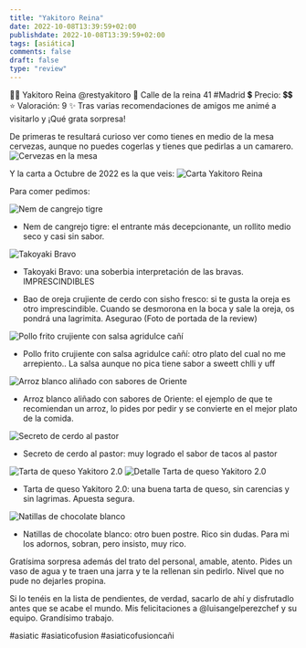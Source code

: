 ```yaml
---
title: "Yakitoro Reina"
date: 2022-10-08T13:39:59+02:00
publishdate: 2022-10-08T13:39:59+02:00
tags: [asiática]
comments: false
draft: false
type: "review"
---
```


👨‍🍳 Yakitoro Reina @restyakitoro
📍 Calle de la reina 41 #Madrid
💲 Precio: 💲💲
⭐ Valoración: 9
✨ Tras varias recomendaciones de amigos me animé a visitarlo y ¡Qué grata sorpresa!

De primeras te resultará curioso ver como tienes en medio de la mesa cervezas, aunque no puedes cogerlas y tienes que pedirlas a un camarero.
![Cervezas en la mesa](images/mesa-yakitoro-reina.webp)

Y la carta a Octubre de 2022 es la que veis:
![Carta Yakitoro Reina](images/carta-yakitoro-reina.webp)

Para comer pedimos:

![Nem de cangrejo tigre](images/nem-cangrejo-tigre.webp)
- Nem de cangrejo tigre: el entrante más decepcionante, un rollito medio seco y casi sin sabor.

![Takoyaki Bravo](images/takoyaki-bravo.webp)
- Takoyaki Bravo: una soberbia interpretación de las bravas. IMPRESCINDIBLES

- Bao de oreja crujiente de cerdo con sisho fresco: si te gusta la oreja es otro imprescindible. Cuando se desmorona en la boca y sale la oreja, os pondrá una lagrimita. Asegurao (Foto de portada de la review)

![Pollo frito crujiente con salsa agridulce cañí](images/pollo-frito-crujiente.webp)
- Pollo frito crujiente con salsa agridulce cañí: otro plato del cual no me arrepiento.. La salsa aunque no pica tiene sabor a sweett chlli y uff

![Arroz blanco aliñado con sabores de Oriente](images/arroz-blanco-alinado.webp)
- Arroz blanco aliñado con sabores de Oriente: el ejemplo de que te recomiendan un arroz, lo pides por pedir y se convierte en el mejor plato de la comida.

![Secreto de cerdo al pastor](images/secreto-cerdo-pastor.webp)
- Secreto de cerdo al pastor: muy logrado el sabor de tacos al pastor

![Tarta de queso Yakitoro 2.0](images/tarta-queso-yakitoro.webp) ![Detalle Tarta de queso Yakitoro 2.0](images/detalle-tarta-queso-yakitoro.webp)
- Tarta de queso Yakitoro 2.0: una buena tarta de queso, sin carencias y sin lagrimas. Apuesta segura.

![Natillas de chocolate blanco](images/natillas-chocolate-blanco.webp)
- Natillas de chocolate blanco: otro buen postre. Rico sin dudas. Para mi los adornos, sobran, pero insisto, muy rico.

Gratísima sorpresa además del trato del personal, amable, atento. Pides un vaso de agua y te traen una jarra y te la rellenan sin pedirlo. Nivel que no pude no dejarles propina.

Si lo tenéis en la lista de pendientes, de verdad, sacarlo de ahí y disfrutadlo antes que se acabe el mundo. Mis felicitaciones a @luisangelperezchef y su equipo. Grandísimo trabajo.

#asiatic #asiaticofusion #asiaticofusioncañi